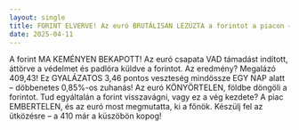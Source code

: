 ```yaml
---
layout: single
title: FORINT ELVERVE! Az euró BRUTÁLISAN LEZÚZTA a forintot a piacon – Vajon a 410 lesz a következő állomás?
date: 2025-04-11
---
```


A forint MA KEMÉNYEN BEKAPOTT! Az euró csapata VAD támadást indított, áttörve a védelmet és padlóra küldve a forintot. Az eredmény? Megalázó 409,43! Ez GYALÁZATOS 3,46 pontos veszteség mindössze EGY NAP alatt – döbbenetes 0,85%-os zuhanás! Az euró KÖNYÖRTELEN, földbe döngöli a forintot. Tud egyáltalán a forint visszavágni, vagy ez a vég kezdete? A piac EMBERTELEN, és az euró most megmutatta, ki a főnök. Készülj fel az ütközésre – a 410 már a küszöbön kopog!